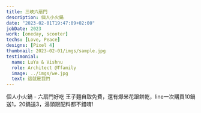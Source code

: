 ```yaml
---
title: 三峽六扇門
description: 個人小火鍋
date: "2023-02-01T19:47:09+02:00"
jobDate: 2023
work: [oneday, scooter]
techs: [Love, Peace]
designs: [Pixel 4]
thumbnail: 2023-02-01/imgs/sample.jpg
testimonial:
  name: LuYa & Vishnu
  role: Architect @Tfamily
  image: ../imgs/we.jpg
  text: 這就是我們
---
```



個人小火鍋 - 六扇門好吃
王子麵自取免費，還有爆米花跟餅乾，line一次購買10鍋送1，20鍋送3，湯頭跟配料都不錯唷!

